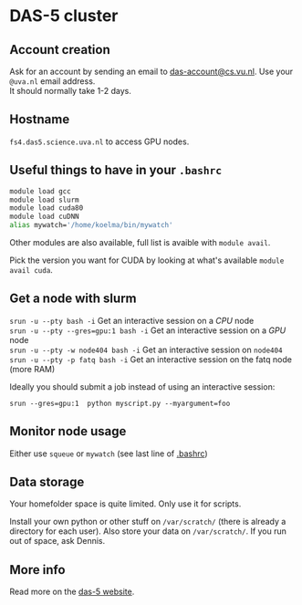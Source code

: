 # DAS-5 cluster

## Account creation

Ask for an account by sending an email to <das-account@cs.vu.nl>. Use your `@uva.nl` email address.  
It should normally take 1-2 days.

## Hostname

`fs4.das5.science.uva.nl` to access GPU nodes.

## Useful things to have in your `.bashrc`

```bash
module load gcc
module load slurm
module load cuda80
module load cuDNN
alias mywatch='/home/koelma/bin/mywatch'
```

Other modules are also available, full list is avaible with `module avail`.

Pick the version you want for CUDA by looking at what's available `module avail cuda`.

## Get a node with slurm

`srun -u --pty bash -i` Get an interactive session on a *CPU* node  
`srun -u --pty --gres=gpu:1 bash -i` Get an interactive session on a *GPU* node  
`srun -u --pty -w node404 bash -i`  Get an interactive session on `node404`  
`srun -u --pty -p fatq bash -i`  Get an interactive session on the fatq node (more RAM)

Ideally you should submit a job instead of using an interactive session:

`srun --gres=gpu:1  python myscript.py --myargument=foo`

## Monitor node usage

Either use `squeue` or `mywatch` (see last line of [.bashrc](#useful-things-to-have-in-your-bashrc))

## Data storage

Your homefolder space is quite limited. Only use it for scripts.

Install your own python or other stuff on `/var/scratch/` (there is already a directory for each user). Also store your data on `/var/scratch/`. If you run out of space, ask Dennis.

## More info

Read more on the [das-5 website](https://www.cs.vu.nl/das5/jobs.shtml).
